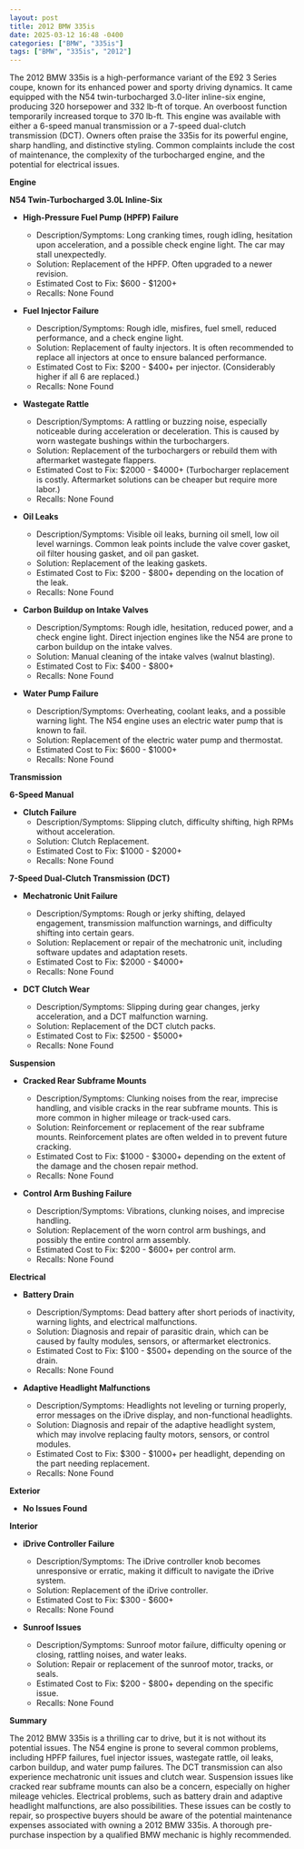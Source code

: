 ```yaml
---
layout: post
title: 2012 BMW 335is
date: 2025-03-12 16:48 -0400
categories: ["BMW", "335is"]
tags: ["BMW", "335is", "2012"]
---
```

The 2012 BMW 335is is a high-performance variant of the E92 3 Series coupe, known for its enhanced power and sporty driving dynamics. It came equipped with the N54 twin-turbocharged 3.0-liter inline-six engine, producing 320 horsepower and 332 lb-ft of torque. An overboost function temporarily increased torque to 370 lb-ft. This engine was available with either a 6-speed manual transmission or a 7-speed dual-clutch transmission (DCT). Owners often praise the 335is for its powerful engine, sharp handling, and distinctive styling. Common complaints include the cost of maintenance, the complexity of the turbocharged engine, and the potential for electrical issues.

**Engine**

**N54 Twin-Turbocharged 3.0L Inline-Six**

*   **High-Pressure Fuel Pump (HPFP) Failure**
    *   Description/Symptoms: Long cranking times, rough idling, hesitation upon acceleration, and a possible check engine light. The car may stall unexpectedly.
    *   Solution: Replacement of the HPFP. Often upgraded to a newer revision.
    *   Estimated Cost to Fix: $600 - $1200+
    *   Recalls: None Found

*   **Fuel Injector Failure**
    *   Description/Symptoms: Rough idle, misfires, fuel smell, reduced performance, and a check engine light.
    *   Solution: Replacement of faulty injectors. It is often recommended to replace all injectors at once to ensure balanced performance.
    *   Estimated Cost to Fix: $200 - $400+ per injector. (Considerably higher if all 6 are replaced.)
    *   Recalls: None Found

*   **Wastegate Rattle**
    *   Description/Symptoms: A rattling or buzzing noise, especially noticeable during acceleration or deceleration. This is caused by worn wastegate bushings within the turbochargers.
    *   Solution: Replacement of the turbochargers or rebuild them with aftermarket wastegate flappers.
    *   Estimated Cost to Fix: $2000 - $4000+ (Turbocharger replacement is costly. Aftermarket solutions can be cheaper but require more labor.)
    *   Recalls: None Found

*   **Oil Leaks**
    *   Description/Symptoms: Visible oil leaks, burning oil smell, low oil level warnings. Common leak points include the valve cover gasket, oil filter housing gasket, and oil pan gasket.
    *   Solution: Replacement of the leaking gaskets.
    *   Estimated Cost to Fix: $200 - $800+ depending on the location of the leak.
    *   Recalls: None Found

*   **Carbon Buildup on Intake Valves**
    *   Description/Symptoms: Rough idle, hesitation, reduced power, and a check engine light. Direct injection engines like the N54 are prone to carbon buildup on the intake valves.
    *   Solution: Manual cleaning of the intake valves (walnut blasting).
    *   Estimated Cost to Fix: $400 - $800+
    *   Recalls: None Found

*   **Water Pump Failure**
    *   Description/Symptoms: Overheating, coolant leaks, and a possible warning light. The N54 engine uses an electric water pump that is known to fail.
    *   Solution: Replacement of the electric water pump and thermostat.
    *   Estimated Cost to Fix: $600 - $1000+
    *   Recalls: None Found

**Transmission**

**6-Speed Manual**
* **Clutch Failure**
    * Description/Symptoms: Slipping clutch, difficulty shifting, high RPMs without acceleration.
    * Solution: Clutch Replacement.
    * Estimated Cost to Fix: $1000 - $2000+
    * Recalls: None Found

**7-Speed Dual-Clutch Transmission (DCT)**

*   **Mechatronic Unit Failure**
    *   Description/Symptoms: Rough or jerky shifting, delayed engagement, transmission malfunction warnings, and difficulty shifting into certain gears.
    *   Solution: Replacement or repair of the mechatronic unit, including software updates and adaptation resets.
    *   Estimated Cost to Fix: $2000 - $4000+
    *   Recalls: None Found

*   **DCT Clutch Wear**
    *   Description/Symptoms: Slipping during gear changes, jerky acceleration, and a DCT malfunction warning.
    *   Solution: Replacement of the DCT clutch packs.
    *   Estimated Cost to Fix: $2500 - $5000+
    *   Recalls: None Found

**Suspension**

*   **Cracked Rear Subframe Mounts**
    *   Description/Symptoms: Clunking noises from the rear, imprecise handling, and visible cracks in the rear subframe mounts. This is more common in higher mileage or track-used cars.
    *   Solution: Reinforcement or replacement of the rear subframe mounts. Reinforcement plates are often welded in to prevent future cracking.
    *   Estimated Cost to Fix: $1000 - $3000+ depending on the extent of the damage and the chosen repair method.
    *   Recalls: None Found

*   **Control Arm Bushing Failure**
    *   Description/Symptoms: Vibrations, clunking noises, and imprecise handling.
    *   Solution: Replacement of the worn control arm bushings, and possibly the entire control arm assembly.
    *   Estimated Cost to Fix: $200 - $600+ per control arm.
    *   Recalls: None Found

**Electrical**

*   **Battery Drain**
    *   Description/Symptoms: Dead battery after short periods of inactivity, warning lights, and electrical malfunctions.
    *   Solution: Diagnosis and repair of parasitic drain, which can be caused by faulty modules, sensors, or aftermarket electronics.
    *   Estimated Cost to Fix: $100 - $500+ depending on the source of the drain.
    *   Recalls: None Found

*   **Adaptive Headlight Malfunctions**
    *   Description/Symptoms: Headlights not leveling or turning properly, error messages on the iDrive display, and non-functional headlights.
    *   Solution: Diagnosis and repair of the adaptive headlight system, which may involve replacing faulty motors, sensors, or control modules.
    *   Estimated Cost to Fix: $300 - $1000+ per headlight, depending on the part needing replacement.
    *   Recalls: None Found

**Exterior**

*   **No Issues Found**

**Interior**

*   **iDrive Controller Failure**
    *   Description/Symptoms: The iDrive controller knob becomes unresponsive or erratic, making it difficult to navigate the iDrive system.
    *   Solution: Replacement of the iDrive controller.
    *   Estimated Cost to Fix: $300 - $600+
    *   Recalls: None Found

*   **Sunroof Issues**
    *   Description/Symptoms: Sunroof motor failure, difficulty opening or closing, rattling noises, and water leaks.
    *   Solution: Repair or replacement of the sunroof motor, tracks, or seals.
    *   Estimated Cost to Fix: $200 - $800+ depending on the specific issue.
    *   Recalls: None Found

**Summary**

The 2012 BMW 335is is a thrilling car to drive, but it is not without its potential issues. The N54 engine is prone to several common problems, including HPFP failures, fuel injector issues, wastegate rattle, oil leaks, carbon buildup, and water pump failures. The DCT transmission can also experience mechatronic unit issues and clutch wear. Suspension issues like cracked rear subframe mounts can also be a concern, especially on higher mileage vehicles. Electrical problems, such as battery drain and adaptive headlight malfunctions, are also possibilities. These issues can be costly to repair, so prospective buyers should be aware of the potential maintenance expenses associated with owning a 2012 BMW 335is. A thorough pre-purchase inspection by a qualified BMW mechanic is highly recommended.

